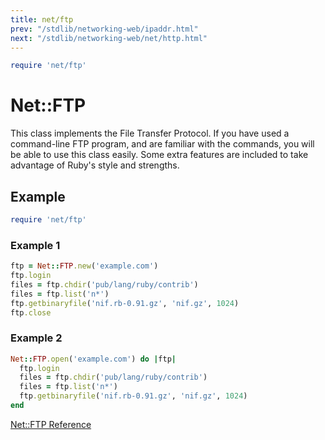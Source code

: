 ```yaml
---
title: net/ftp
prev: "/stdlib/networking-web/ipaddr.html"
next: "/stdlib/networking-web/net/http.html"
---
```



```ruby
require 'net/ftp'
```

# Net::FTP

This class implements the File Transfer Protocol. If you have used a
command-line FTP program, and are familiar with the commands, you will
be able to use this class easily. Some extra features are included to
take advantage of Ruby's style and strengths.

## Example


```ruby
require 'net/ftp'
```

### Example 1


```ruby
ftp = Net::FTP.new('example.com')
ftp.login
files = ftp.chdir('pub/lang/ruby/contrib')
files = ftp.list('n*')
ftp.getbinaryfile('nif.rb-0.91.gz', 'nif.gz', 1024)
ftp.close
```

### Example 2


```ruby
Net::FTP.open('example.com') do |ftp|
  ftp.login
  files = ftp.chdir('pub/lang/ruby/contrib')
  files = ftp.list('n*')
  ftp.getbinaryfile('nif.rb-0.91.gz', 'nif.gz', 1024)
end
```

[Net::FTP
Reference](https://ruby-doc.org/stdlib-2.5.0/libdoc/net/ftp/rdoc/Net::FTP.html)

